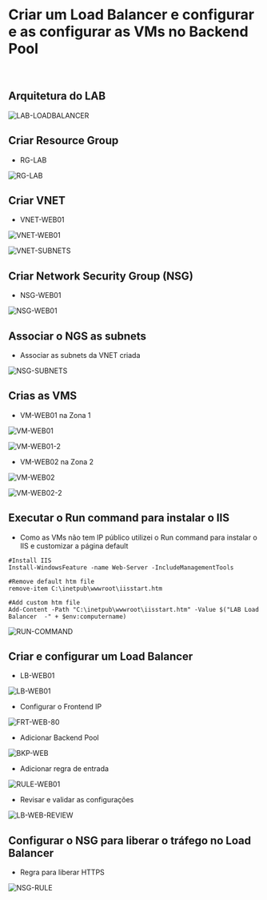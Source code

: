 # Criar um Load Balancer e configurar e as configurar as VMs no Backend Pool

&nbsp;
&nbsp;
&nbsp;
&nbsp;

## Arquitetura do LAB

![LAB-LOADBALANCER](https://github.com/danielmagevski/azure-labs/assets/10622331/a376c40f-cf74-4cac-8c94-bfb68ce562ed)

## Criar Resource Group
* RG-LAB
  
![RG-LAB](https://github.com/danielmagevski/azure-labs/assets/10622331/38aef132-4dde-4659-bea2-4b69214e20fc)

## Criar VNET
* VNET-WEB01
  
![VNET-WEB01](https://github.com/danielmagevski/azure-labs/assets/10622331/78df1df5-ae8c-4cc8-8d77-e7c42704cec9)

![VNET-SUBNETS](https://github.com/danielmagevski/azure-labs/assets/10622331/a6ee3972-1a46-4e88-bacd-d140afb944d3)

## Criar Network Security Group (NSG)
* NSG-WEB01

![NSG-WEB01](https://github.com/danielmagevski/azure-labs/assets/10622331/cc902fd1-e0a1-4b0e-9915-10769945feb0)

## Associar o NGS as subnets
* Associar as subnets da VNET criada

![NSG-SUBNETS](https://github.com/danielmagevski/azure-labs/assets/10622331/c401c117-28c5-4c58-bebf-9ef241cc1089)

## Crias as VMS

* VM-WEB01 na Zona 1

![VM-WEB01](https://github.com/danielmagevski/azure-labs/assets/10622331/392d5a0a-1cee-47c2-84d9-79ac135fec23)

![VM-WEB01-2](https://github.com/danielmagevski/azure-labs/assets/10622331/7752c2b8-e027-40f3-9e64-18997f7d3a82)

* VM-WEB02 na Zona 2

![VM-WEB02](https://github.com/danielmagevski/azure-labs/assets/10622331/3b6aae47-4b59-4678-b444-bcd62ebc17d7)

![VM-WEB02-2](https://github.com/danielmagevski/azure-labs/assets/10622331/ed740669-1018-4dcb-aec4-9d95a76d4059)

## Executar o Run command para instalar o IIS

* Como as VMs não tem IP público utilizei o Run command para instalar o IIS e customizar a página default

```
#Install IIS 
Install-WindowsFeature -name Web-Server -IncludeManagementTools 

#Remove default htm file 
remove-item C:\inetpub\wwwroot\iisstart.htm

#Add custom htm file 
Add-Content -Path "C:\inetpub\wwwroot\iisstart.htm" -Value $("LAB Load Balancer  -" + $env:computername)
```
![RUN-COMMAND](https://github.com/danielmagevski/azure-labs/assets/10622331/b8e57bba-6617-4766-9b91-d4f85458cc25)

## Criar e configurar um Load Balancer

* LB-WEB01

![LB-WEB01](https://github.com/danielmagevski/azure-labs/assets/10622331/d7f00125-ad6a-4dd9-8fdd-d018b97dcf93")

* Configurar o Frontend IP

![FRT-WEB-80](https://github.com/danielmagevski/azure-labs/assets/10622331/a89b997a-dd03-4774-a0bc-41a65d845ab1")

* Adicionar Backend Pool

![BKP-WEB](https://github.com/danielmagevski/azure-labs/assets/10622331/6b6167c8-92db-4196-ad54-21982bafdb8f)

* Adicionar regra de entrada

![RULE-WEB01](https://github.com/danielmagevski/azure-labs/assets/10622331/891363a5-f0d6-4a0a-bc15-dd50b1775df4)

* Revisar e validar as configurações

![LB-WEB-REVIEW](https://github.com/danielmagevski/azure-labs/assets/10622331/ea03a382-2bfa-45cd-88a9-b9cdf0660ce6)

## Configurar o NSG para liberar o tráfego no Load Balancer

* Regra para liberar HTTPS

![NSG-RULE](https://github.com/danielmagevski/azure-labs/assets/10622331/a5fe9987-83a2-469b-b7f9-0b2b5ff833ca)












